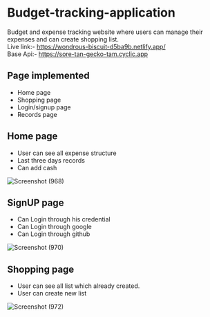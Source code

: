 # Budget-tracking-application
Budget and expense tracking website where users can manage their expenses and can create shopping list.
<br/>
Live link:- https://wondrous-biscuit-d5ba9b.netlify.app/
<br/>
Base Api:- https://sore-tan-gecko-tam.cyclic.app
## Page implemented

- Home page
- Shopping page
- Login/signup page
- Records page

## Home page
- User can see all expense structure
- Last three days records
- Can add cash

![Screenshot (968)](https://user-images.githubusercontent.com/60172576/218246842-2bc96a79-86d2-4d3a-bba3-bbd659d1e1aa.png)


## SignUP page
- Can Login through his credential
- Can Login through google
- Can Login through github

![Screenshot (970)](https://user-images.githubusercontent.com/60172576/218247707-5dab5028-8625-486e-b1bb-efe257262d18.png)

## Shopping page
- User can see all list which already created.
- User can create new list

![Screenshot (972)](https://user-images.githubusercontent.com/60172576/218247802-8e57295b-5b3f-48d4-958c-2d3c2548ef4f.png)






